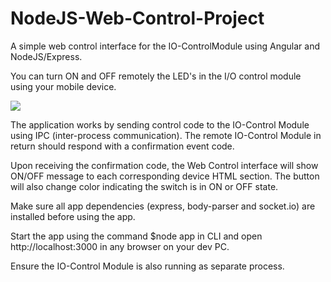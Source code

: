 # NodeJS-Web-Control-Project

A simple web control interface for the IO-ControlModule using Angular and NodeJS/Express.

You can turn ON and OFF remotely the LED's in the I/O control module using your mobile device.

![](https://github.com/EdoLabWorks/ximgs/blob/master/NodeWebControl.png)

The application works by sending control code to the IO-Control Module using IPC (inter-process communication).  The remote IO-Control Module in return should respond with a confirmation event code.

Upon receiving the confirmation code, the Web Control interface will show ON/OFF message to each corresponding device HTML section. The button will also change color indicating the switch is in ON or OFF state.      

Make sure all app dependencies (express, body-parser and socket.io) are installed before using the app. 

Start the app using the command $node app in CLI and open http://localhost:3000 in any browser on your dev PC.

Ensure the IO-Control Module is also running as separate process.




